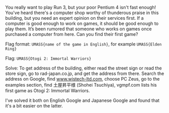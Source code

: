 You really want to play Run 3, but your poor Pentium 4 isn't fast enough! You've heard there's a computer shop worthy of thunderous praise in this building, but you need an expert opinion on their services first. If a computer is good enough to work on games, it should be good enough to play them. It’s been rumored that someone who works on games once purchased a computer from here. Can you find their first game?

Flag format: `UMASS{name of the game in English}`, for example `UMASS{Elden Ring}`

Flag: `UMASS{Otogi 2: Immortal Warriors}`

Solve: To get address of the building, either read the street sign or read the store sign, go to rad-japan.co.jp, and get the address from there. Search the address on Google, find www.wistech-ltd.com, choose PC Zeus, go to the examples section, find 土屋昇平様 (Shohei Tsuchiya), vgmpf.com lists his first game as Otogi 2: Immortal Warriors.

I've solved it both on English Google and Japanese Google and found that it's a bit easier on the latter.